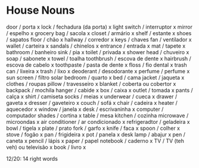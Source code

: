 # House Nouns
door                             / porta x
lock                             / fechadura (da porta) x 
light switch                             / interruptor x 
mirror                             / espelho x
grocery bag                             / sacola x
closet                             / armário x
shelf                             / estante x
shoes                             / sapatos
floor                             / chão x 
hallway                             / corredor x
keys                             / chaves
fan                             / ventilador x
wallet                             / carteira x
sandals                             / chinelos x
entrance                             / entrada x
mat                             / tapete x
bathroom                             / banheiro 
sink                             / pia x
toilet                             / privada x
shower head                             / chuveiro x 
soap                             / sabonete x 
towel                             / toalha
toothbrush                             / escova de dente x
hairbrush                             / escova de cabelo x
toothpaste                             / pasta de dente x
floss                             / fio dental x
trash can                             / lixeira x
trash                             / lixo x
deoderant                             / desodorante x
perfume                             / perfume x
sun screen                             / filtro solar
bedroom                             / quarto x
bed                             / cama
jacket                             / jaqueta x
clothes                             / roupas
pillow                             / travesseiro x
blanket                             / coberta ou cobertor x
backpack                             / mochila 
hanger                             / cabide x
box                             / caixa x
outlet                             / tomada x
pants                             / calça x
shirt                             / camiseta 
socks                             / meias x
underwear                             / cueca x
drawer                             / gaveta x
dresser                             / gaveteiro x
couch                             / sofá x
chair                             / cadeira x
heater                             / aquecedor x
window                             / janela x
desk                             / escrivaninha x
computer                             / computador
shades                             / cortina x
table                             / mesa 
kitchen                             / cozinha
microwave                             / microondas x
air conditioner                             / ar condicionado x
refrigeradtor                             / geladeira x
bowl                             / tigela x
plate                             / prato
fork                             / garfo x
knife                             / faca x
spoon                             / colher x
stove                             / fogão x 
pan                             / frigideira x
pot                             / panela x
desk lamp                             / abajur x
pen                             / caneta x
pencil                             / lápis x
paper                             / papel
notebook                             / caderno x
TV                             / TV (teh veh) ou televisão x
book                             / livro x

12/20: 14 right words